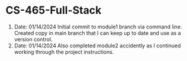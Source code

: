 # CS-465-Full-Stack

1. Date: 01/14/2024 Initial commit to module1 branch via command line. Created copy in main branch that I can keep up to date and use as a version control.
2. Date: 01/14/2024 Also completed module2 accidently as I continued working through the project instructions.
